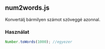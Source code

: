## num2words.js

Konvertálj bármilyen számot szöveggé azonnal.

### Használat

```js
Number.toWords(1000); //egyezer
```
